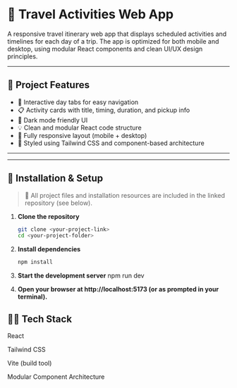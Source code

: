 # 🧳 Travel Activities Web App

A responsive travel itinerary web app that displays scheduled activities and timelines for each day of a trip. The app is optimized for both mobile and desktop, using modular React components and clean UI/UX design principles.

---

## 🚀 Project Features

- 📆 Interactive day tabs for easy navigation  
- 📋 Activity cards with title, timing, duration, and pickup info  
- 🌙 Dark mode friendly UI  
- 💡 Clean and modular React code structure  
- 📱 Fully responsive layout (mobile + desktop)  
- 🎨 Styled using Tailwind CSS and component-based architecture  

---


---

## 🔧 Installation & Setup

> 📝 All project files and installation resources are included in the linked repository (see below).

1. **Clone the repository**
   ```bash
   git clone <your-project-link>
   cd <your-project-folder>

2. **Install dependencies**
    ```bash
    npm install

3. **Start the development server**
npm run dev

4. **Open your browser at http://localhost:5173 (or as prompted in your terminal).**

## 👨‍💻 Tech Stack
React

Tailwind CSS

Vite (build tool)

Modular Component Architecture






